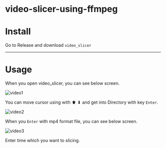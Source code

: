 # video-slicer-using-ffmpeg

# Install

Go to Release and download `video_slicer`

---

# Usage

When you open video_slicer, you can see below screen.

![video1](https://user-images.githubusercontent.com/57933815/187147402-5f6e1a45-3c0d-4a9b-979f-87fb95408517.png)

You can move cursor using with ⬆︎ ⬇︎ and get into Directory with key `Enter`.


![video2](https://user-images.githubusercontent.com/57933815/187147424-70f0d136-13de-47d3-bb94-efd663d28b5c.png)

When you `Enter` with mp4 format file, you can see below screen.

![video3](https://user-images.githubusercontent.com/57933815/187147434-4f953710-e7ba-45da-aef3-3f9db98daa37.png)

Enter time which you want to slicing.

